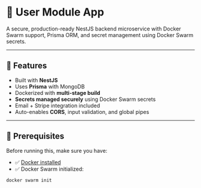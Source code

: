 # 🧩 User Module App

A secure, production-ready NestJS backend microservice with Docker Swarm support, Prisma ORM, and secret management using Docker Swarm secrets.

---

## 🚀 Features

- Built with **NestJS**
- Uses **Prisma** with MongoDB
- Dockerized with **multi-stage build**
- **Secrets managed securely** using Docker Swarm secrets
- Email + Stripe integration included
- Auto-enables **CORS**, input validation, and global pipes

---

## 🔧 Prerequisites

Before running this, make sure you have:

- ✅ [Docker installed](https://docs.docker.com/get-docker/)
- ✅ Docker Swarm initialized:

```bash
docker swarm init
